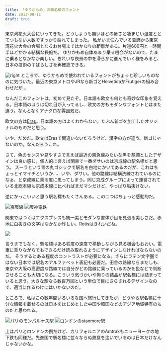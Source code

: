 ```yaml
---
title: 「ゆりかもめ」の駅名標のフォント
date: 2013-08-11
draft: true
---
```


東京湾花火大会にいってきた。どうしようも無いほどの暑さと凄まじい湿度ととてつもない人数ですっかり疲れてしまった。
私がいま住んでいる葛飾から東京湾花火大会の会場となるお台場まではかなりの距離がある。片道600円と一時間半ほどかかる結構な長旅だ。
ゆりかもめ自体あまり乗る機会がないので、たまに乗るとなかなか楽しい。きれいな夜景の中を滑らかに進んでいく様をみると、日本の技術のすばらしさを再確認できる。

![right](https://farm6.staticflickr.com/5334/17191587609_13afd2ff7e_b.jpg)
ところで、ゆりかもめで使われているフォントがちょっと珍しいものなのに気づいた。最近の東京メトロやJRなら新ゴとHelveticaかFrutigerの組み合わせだが…

なんだこのフォントは。初めて見たぞ。日本語も欧文も何とも奇妙な印象を覚える。日本語のほうは切れ目が入ってるし、欧文の方もモダンなフォントとはまた違う。なんとなくアナクロな雰囲気だ。

欧文の方は[Eras](http://en.wikipedia.org/wiki/Eras)。日本語の方はよくわからない。たぶん新ゴを加工したオリジナルのものだと思う。

いや、だめだ。欧文はErasで間違いないだろうけど、漢字の方が違う。新ゴじゃないのか。なんだろうこれ。

さて、色のセンスや見やすさで言えば最近の東急線みたいな黒を基調としたデザインは良い感じ。個人的に言えば関東で一番ダサいのは京成線の駅名標だと思う。
スーラという青の丸ゴシックで駅名を白地にかいてあるのだが、これはちょっとイマイチというか…、いや、ダサい。他の路線は結構洗練されているのになぁ、と京成線に乗る度に思ってしまう。同じ京成グループによって運営されている北総本線も京成本線に比べればまだマシだけど、やっぱり垢抜けない。


逆にかっこいいと思う駅名標もたくさんある。この二つはちょっと感動的だ。

![](http://xarsh.smugmug.com/Other/Blog/i-8zcrZ3x/0/M/Name_from_Yodo_Station_Keihan_IMG_2690_20130428-M.jpg "京阪線")
![](http://xarsh.smugmug.com/Other/Blog/i-CbmGJPm/0/M/Name_from_Hanshin_Iwaya_IMG_0852_20130120-M.jpg "阪神電鉄")

関東ではつくばエクスプレスも統一美とモダンな書体が目を見張る美しさだ。赤地に白抜きの文字はなかなか珍しい。Rotisはきれいだね。

![](http://xarsh.smugmug.com/Other/Blog/i-6Cb3Pcq/0/M/Nagareyama-Sentral_Park-M.jpg)

言うまでもなく、駅名標はある程度の速度で移動しながら見る機会もおおい。電車に乗りながらでもできるだけ読み取れるようにデザインしなければならないのだ。
そうするとある程度のコントラストが必要になる。さらにラテン文字圏ではない日本では駅名のアルファベット表記も必要だ。田舎の路線ならまだしも、東京や大阪の高密度な路線では自分がどの路線に乗っているのかを色などで判断させることも大切になる。こういう気づかいや拘りの結晶が駅名標には詰まっていると思う。大きな駅なら数百万回という単位で目にさらされるデザインなので、適当に作るわけにはいかないのだ。

ところで、私はこの数年間いろいろな国へ旅行してきたが、どうやら駅名標に十分な情報を載せるのは日本をはじめとした中国や韓国などのアジア地域特有のものだと思われる。

![](http://xarsh.smugmug.com/Travel/2010Europe/i-hh24sVf/0/M/DSC01853-M.jpg "パリのモンパルナス駅")
![](http://xarsh.smugmug.com/Other/Blog/i-bcZb6dG/0/M/Stanmore_tube_station_4-M.jpg "ロンドンのstanmore駅")

上はパリとロンドンの例だけど、カリフォルニアのAmtrakもニューヨークの地下鉄も同様だ。先進国で駅名標に並々ならぬ熱意を注いでいるのは日本だけなんじゃないかな。
